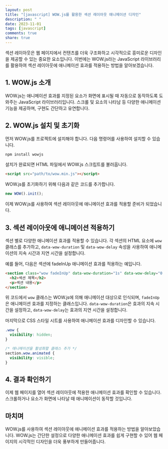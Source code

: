```yaml
---
layout: post
title: "[javascript] WOW.js를 활용한 섹션 레이아웃 애니메이션 디자인"
description: " "
date: 2023-11-01
tags: [javascript]
comments: true
share: true
---
```


섹션 레이아웃은 웹 페이지에서 컨텐츠를 더욱 구조화하고 시각적으로 흥미로운 디자인을 제공할 수 있는 중요한 요소입니다. 이번에는 WOW.js라는 JavaScript 라이브러리를 활용하여 섹션 레이아웃에 애니메이션 효과를 적용하는 방법을 알아보겠습니다.

## 1. WOW.js 소개

WOW.js는 애니메이션 효과를 지정된 요소가 화면에 표시될 때 자동으로 동작하도록 도와주는 JavaScript 라이브러리입니다. 스크롤 및 요소의 나타남 등 다양한 애니메이션 기능을 제공하며, 구현도 간단하고 유연합니다.

## 2. WOW.js 설치 및 초기화

먼저 WOW.js를 프로젝트에 설치해야 합니다. 다음 명령어를 사용하여 설치할 수 있습니다.

```bash
npm install wowjs
```

설치가 완료되면 HTML 파일에서 WOW.js 스크립트를 불러옵니다.

```html
<script src="path/to/wow.min.js"></script>
```

WOW.js를 초기화하기 위해 다음과 같은 코드를 추가합니다.

```javascript
new WOW().init();
```

이제 WOW.js를 사용하여 섹션 레이아웃에 애니메이션 효과를 적용할 준비가 되었습니다.

## 3. 섹션 레이아웃에 애니메이션 적용하기

섹션 별로 다양한 애니메이션 효과를 적용할 수 있습니다. 각 섹션의 HTML 요소에 `wow` 클래스를 추가하고, `data-wow-duration` 및 `data-wow-delay` 속성을 사용하여 애니메이션의 지속 시간과 지연 시간을 설정합니다.

예를 들어, 다음은 섹션에 fadeInUp 애니메이션 효과를 적용하는 예입니다.

```html
<section class="wow fadeInUp" data-wow-duration="1s" data-wow-delay="0.5s">
  <h2>섹션 제목</h2>
  <p>섹션 내용</p>
</section>
```

위 코드에서 `wow` 클래스는 WOW.js에 의해 애니메이션 대상으로 인식되며, `fadeInUp`은 애니메이션 효과를 지정하는 클래스입니다. `data-wow-duration`은 효과의 지속 시간을 설정하고, `data-wow-delay`는 효과의 지연 시간을 설정합니다.

마지막으로 CSS 스타일 시트를 사용하여 애니메이션 효과를 디자인할 수 있습니다.

```css
.wow {
  visibility: hidden;
}

/* 애니메이션을 활성화할 클래스 추가 */
section.wow.animated {
  visibility: visible;
}
```

## 4. 결과 확인하기

이제 웹 페이지를 열어 섹션 레이아웃에 적용한 애니메이션 효과를 확인할 수 있습니다. 스크롤하거나 요소가 화면에 나타날 때 애니메이션이 동작할 것입니다.

## 마치며

WOW.js를 사용하여 섹션 레이아웃에 애니메이션 효과를 적용하는 방법을 알아보았습니다. WOW.js는 간단한 설정으로 다양한 애니메이션 효과를 쉽게 구현할 수 있어 웹 페이지의 시각적인 디자인을 더욱 풍부하게 만들어줍니다.